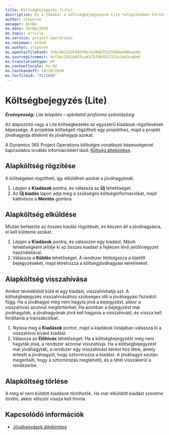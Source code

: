 ```yaml
---
title: Költségbejegyzés (Lite)
description: Ez a témakör a költségbejegyzések Lite telepítésben történő használatának módjával kapcsolatos információkat tartalmaz.
author: stsporen
manager: AnnBe
ms.date: 10/06/2020
ms.topic: article
ms.service: project-operations
ms.reviewer: kfend
ms.author: stsporen
ms.openlocfilehash: 536c961593599df8e7e2986f92259b0e690eae8b
ms.sourcegitcommit: 4cf1dc1561b92fca4175f0b3813133c5e63ce8e6
ms.translationtype: HT
ms.contentlocale: hu-HU
ms.lasthandoff: 10/28/2020
ms.locfileid: "4121086"
---
```

# <a name="expense-entry-lite"></a>Költségbejegyzés (Lite)

_**Érvényesség:** Lite telepítés – ajánlattól proforma számlázásig_

Az alapszintű vagy a Lite költségkezelés az egyszerű kiadások rögzítésének képessége. A projektek költségeit rögzítheti egy projekthez, majd a projekt jóváhagyója áttekinti és jóváhagyja azokat.

A Dynamics 365 Project Operations költségre vonatkozó képességeivel kapcsolatos további információkért lásd: [Költség áttekintése](expense-overview.md).

## <a name="capture-a-basic-expense"></a>Alapköltség rögzítése

A költségeket rögzítheti, így elküldheti azokat a jóváhagyónak.

1. Lépjen a **Kiadások** pontra, és válassza az **Új** lehetőséget.
2. Az **Új kiadás** lapon adja meg a szükséges költséginformációkat, majd kattintson a **Mentés** gombra.

## <a name="submit-a-basic-expense"></a>Alapköltség elküldése

Miután befejezte az összes kiadás rögzítését, és készen áll a jóváhagyásra, el kell küldenie azokat.

1. Lépjen a **Kiadások** pontra, és válasszon egy kiadást. Másik lehetőségként jelölje ki az összes kiadást a fejlécen lévő jelölőnégyzet használatával.
2. Válassza a **Küldés** lehetőséget. A rendszer feldolgozza a kijelölt bejegyzéseket, majd létrehozza a költségjóváhagyási kérelmeket.

## <a name="recall-a-basic-expense"></a>Alapköltség visszahívása

Amikor tévedésből küld el egy kiadást, visszahívhatja azt. A költségbejegyzés visszahívásához szükséges idő a jóváhagyási fázisától függ.  Ha a jóváhagyó még nem hagyta jóvá a bejegyzést, akkor a visszahívás azonnal megtörténhet. Ha azonban a bejegyzést már jóváhagyták, a jóváhagyónak jóvá kell hagynia a visszahívást, és vissza kell fordítania a tranzakciókat.

1. Nyissa meg a **Kiadások** pontot, majd a kiadások listájában válassza ki a visszahívni kívánt kiadást.
2. Válassza az **Előhívás** lehetőséget. Ha a költségbejegyzést még nem hagyták jóvá, a rendszer azonnal visszahívja. Ha a költségbejegyzést már jóváhagyták, a rendszer egy visszahívási kérést hoz létre, amely értesíti a jóváhagyót, hogy sztornírozza a kiadást. A jóváhagyó ezután megerősíti, hogy a sztornírozás megtehető, és a tétel visszakerül a rendszerbe.

## <a name="delete-a-basic-expense"></a>Alapköltség törlése

A még el nem küldött kiadások törölhetők. Ha már elküldött kiadást szeretne törölni, akkor először vissza kell hívnia.

## <a name="see-also"></a>Kapcsolódó információk

- [Jóváhagyások áttekintése](../approvals/approvals-overview.md)
